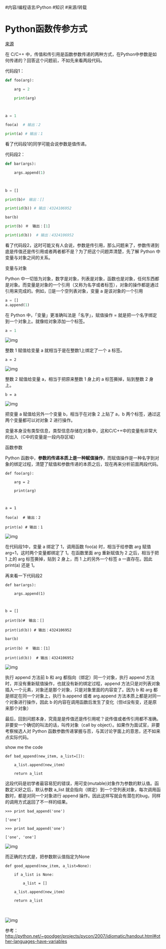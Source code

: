 #内容/编程语言/Python 
#知识 
#来源/转载 


# Python函数传参方式



[来源](https://www.cnblogs.com/shizhengwen/p/6972183.html)



在 C/C++ 中，传值和传引用是函数参数传递的两种方式，在Python中参数是如何传递的？回答这个问题前，不如先来看两段代码。

 

代码段1：



```python
def foo(arg):

    arg = 2

    print(arg)

 

a = 1

foo(a)  # 输出：2

print(a) # 输出：1
```



看了代码段1的同学可能会说参数是值传递。

 

代码段2：



```python
def bar(args):

    args.append(1)

 

b = []

print(b)#　输出：[]

print(id(b)) # 输出：4324106952

bar(b)

print(b) ＃　输出：[1]

print(id(b))  # 输出：4324106952
```



看了代码段2，这时可能又有人会说，参数是传引用，那么问题来了，参数传递到底是传值还是传引用或者两者都不是？为了把这个问题弄清楚，先了解 Python 中变量与对象之间的关系。

 

变量与对象

 

Python 中一切皆为对象，数字是对象，列表是对象，函数也是对象，任何东西都是对象。而变量是对象的一个引用（又称为名字或者标签），对象的操作都是通过引用来完成的。例如，[]是一个空列表对象，变量 a 是该对象的一个引用

```python
a = []
a.append(1)
```

在 Python 中，「变量」更准确叫法是「名字」，赋值操作 = 就是把一个名字绑定到一个对象上。就像给对象添加一个标签。

```python
a = 1
```

![img](Python函数传参方式.assets/0.png)

 

整数 1 赋值给变量 a 就相当于是在整数1上绑定了一个 a 标签。

```
a = 2
```

![img](Python函数传参方式.assets/0-20211116172715381.png)

 

整数 2 赋值给变量 a，相当于把原来整数 1 身上的 a 标签撕掉，贴到整数 2 身上。

```
b = a
```

![img](http://mmbiz.qpic.cn/mmbiz_png/fhujzoQe7Tp9m1yhy1WY6CaRAgRrqZm72cXdu1iccFnXHEV4rYrmendBmhskhU8sb54jYWicUzr1ibYyKzrBUrr9A/0?wx_fmt=png)

 

把变量 a 赋值给另外一个变量 b，相当于在对象 2 上贴了 a，b 两个标签，通过这两个变量都可以对对象 2 进行操作。

 

变量本身没有类型信息，类型信息存储在对象中，这和C/C++中的变量有非常大的出入（C中的变量是一段内存区域）

 

函数参数

 

Python 函数中，**参数的传递本质上是一种赋值操作**，而赋值操作是一种名字到对象的绑定过程，清楚了赋值和参数传递的本质之后，现在再来分析前面两段代码。

```
def foo(arg):
 
    arg = 2
 
    print(arg)
 
  
 
a = 1
 
foo(a)  # 输出：2
 
print(a) # 输出：1
```

![img](Python函数传参方式.assets/0-20211116172715386.png)

 

在代码段1中，变量 a 绑定了 1，调用函数 foo(a) 时，相当于给参数 arg 赋值 arg=1，这时两个变量都绑定了 1。在函数里面 arg 重新赋值为 2 之后，相当于把 1 上的 arg 标签撕掉，贴到 2 身上，而 1 上的另外一个标签 a 一直存在。因此 print(a) 还是 1。

 

再来看一下代码段2

```
def bar(args):
 
    args.append(1)
 
  
 
b = []
 
print(b)#　输出：[]
 
print(id(b)) # 输出：4324106952
 
bar(b)
 
print(b) ＃　输出：[1]
 
print(id(b))  # 输出：4324106952
```

![img](Python函数传参方式.assets/0-20211116172715392.png)

 

执行 append 方法前 b 和 arg 都指向（绑定）同一个对象，执行 append 方法时，并没有重新赋值操作，也就没有新的绑定过程，append 方法只是对列表对象插入一个元素，对象还是那个对象，只是对象里面的内容变了。因为 b 和 arg 都是绑定在同一个对象上，执行 b.append 或者 arg.append 方法本质上都是对同一个对象进行操作，因此 b 的内容在调用函数后发生了变化（但id没有变，还是原来那个对象）

 

最后，回到问题本身，究竟是是传值还是传引用呢？说传值或者传引用都不准确。非要安一个确切的叫法的话，叫传对象（call by object）。如果作为面试官，非要考察候选人对 Python 函数参数传递掌握与否，与其讨论字面上的意思，还不如来点实际代码。

 

show me the code

 

```
def bad_append(new_item, a_list=[]):
 
    a_list.append(new_item)
 
    return a_list
```

 

这段代码是初学者最容易犯的错误，用可变(mutable)对象作为参数的默认值。函数定义好之后，默认参数 a_list 就会指向（绑定）到一个空列表对象，每次调用函数时，都是对同一个对象进行 append 操作。因此这样写就会有潜在的bug，同样的调用方式返回了不一样的结果。

```
>>> print bad_append('one')
 
['one']
 
>>> print bad_append('one')
 
['one', 'one']
```

 

![img](Python函数传参方式.assets/0-20211116172715388.png)

 

而正确的方式是，把参数默认值指定为None

```
def good_append(new_item, a_list=None):
 
    if a_list is None:
 
        a_list = []
 
    a_list.append(new_item)
 
    return a_list
```

　　

![img](Python函数传参方式.assets/0-20211116172715397.png)

参考：http://python.net/~goodger/projects/pycon/2007/idiomatic/handout.html#other-languages-have-variables
